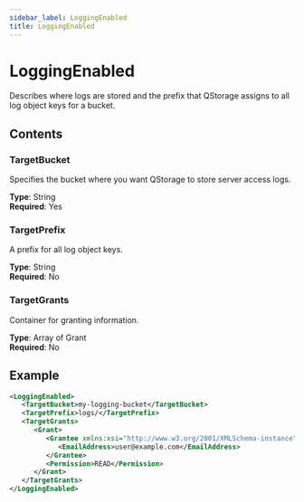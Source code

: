 ```yaml
---
sidebar_label: LoggingEnabled
title: LoggingEnabled
---
```


# LoggingEnabled

Describes where logs are stored and the prefix that QStorage assigns to all log object keys for a bucket.

## Contents

### TargetBucket

Specifies the bucket where you want QStorage to store server access logs.

**Type**: String  
**Required**: Yes

### TargetPrefix

A prefix for all log object keys.

**Type**: String  
**Required**: No

### TargetGrants

Container for granting information.

**Type**: Array of Grant  
**Required**: No

## Example

```xml
<LoggingEnabled>
   <TargetBucket>my-logging-bucket</TargetBucket>
   <TargetPrefix>logs/</TargetPrefix>
   <TargetGrants>
      <Grant>
         <Grantee xmlns:xsi="http://www.w3.org/2001/XMLSchema-instance" xsi:type="AmazonCustomerByEmail">
            <EmailAddress>user@example.com</EmailAddress>
         </Grantee>
         <Permission>READ</Permission>
      </Grant>
   </TargetGrants>
</LoggingEnabled>
``` 